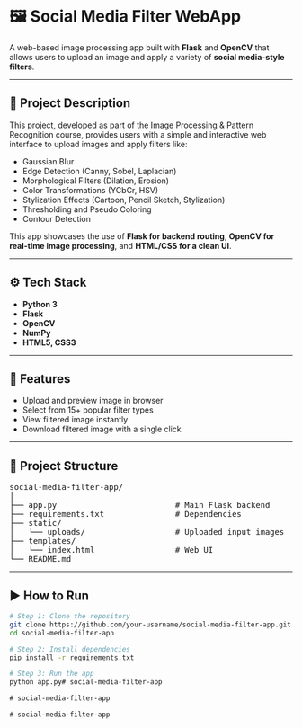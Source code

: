# 🖼️ Social Media Filter WebApp

A web-based image processing app built with **Flask** and **OpenCV** that allows users to upload an image and apply a variety of **social media-style filters**.

---

## 📌 Project Description

This project, developed as part of the Image Processing & Pattern Recognition course, provides users with a simple and interactive web interface to upload images and apply filters like:

- Gaussian Blur
- Edge Detection (Canny, Sobel, Laplacian)
- Morphological Filters (Dilation, Erosion)
- Color Transformations (YCbCr, HSV)
- Stylization Effects (Cartoon, Pencil Sketch, Stylization)
- Thresholding and Pseudo Coloring
- Contour Detection

This app showcases the use of **Flask for backend routing**, **OpenCV for real-time image processing**, and **HTML/CSS for a clean UI**.

---

## ⚙️ Tech Stack

- **Python 3**
- **Flask**
- **OpenCV**
- **NumPy**
- **HTML5, CSS3**

---

## 🚀 Features

- Upload and preview image in browser
- Select from 15+ popular filter types
- View filtered image instantly
- Download filtered image with a single click

---

## 📂 Project Structure

<pre>
social-media-filter-app/
│
├── app.py                         # Main Flask backend
├── requirements.txt               # Dependencies
├── static/ 
│   └── uploads/                   # Uploaded input images
├── templates/
│   └── index.html                 # Web UI
└── README.md
</pre>

---

## ▶️ How to Run

```bash
# Step 1: Clone the repository
git clone https://github.com/your-username/social-media-filter-app.git
cd social-media-filter-app

# Step 2: Install dependencies
pip install -r requirements.txt

# Step 3: Run the app
python app.py#   s o c i a l - m e d i a - f i l t e r - a p p  
 #   s o c i a l - m e d i a - f i l t e r - a p p  
 #   s o c i a l - m e d i a - f i l t e r - a p p  
 